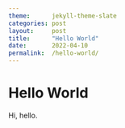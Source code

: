 ```yaml
---
theme:      jekyll-theme-slate
categories: post
layout:     post
title:      "Hello World"
date:       2022-04-10
permalink:  /hello-world/
---
```


# Hello World

Hi, hello.
